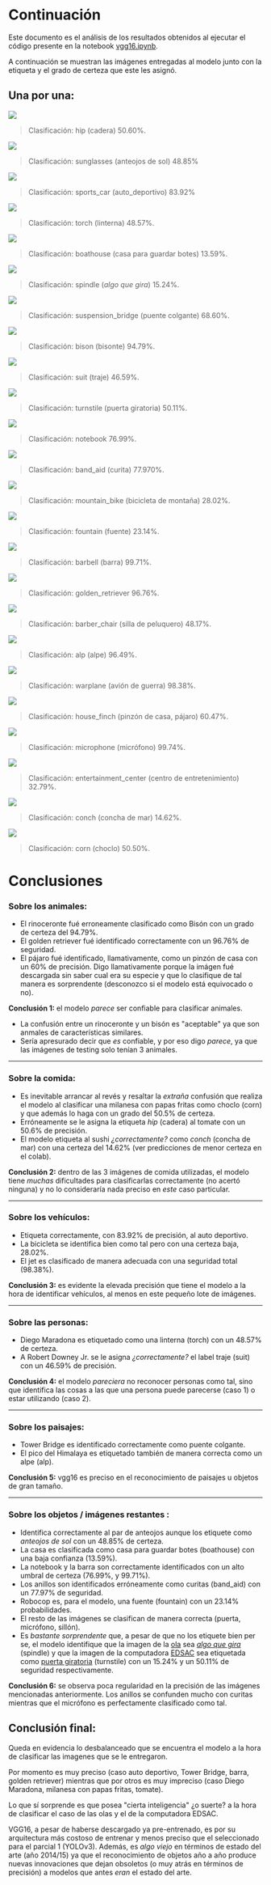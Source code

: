 # Continuación

Este documento es el análisis de los resultados obtenidos al ejecutar el código presente en la notebook [vgg16.ipynb](https://github.com/ncavasin/sistemas_inteligentes/blob/main/parcial_2/vgg/vgg16.ipynb). 


A continuación se muestran las imágenes entregadas al modelo junto con la etiqueta y el grado de certeza que este les asignó.

## Una por una:

![](https://raw.githubusercontent.com/ncavasin/sistemas_inteligentes/main/parcial_2/vgg/images/01_tomato.jpg)

  

> Clasificación: hip (cadera) 50.60%.

  

![](https://raw.githubusercontent.com/ncavasin/sistemas_inteligentes/main/parcial_2/vgg/images/02_glasses.jpg)

  

> Clasificación: sunglasses (anteojos de sol) 48.85%

  

![](https://raw.githubusercontent.com/ncavasin/sistemas_inteligentes/main/parcial_2/vgg/images/03_car.jpg)

  

> Clasificación: sports_car (auto_deportivo) 83.92%

  

![](https://raw.githubusercontent.com/ncavasin/sistemas_inteligentes/main/parcial_2/vgg/images/04_person.jpg)

  

> Clasificación: torch (linterna) 48.57%.

  

![](https://raw.githubusercontent.com/ncavasin/sistemas_inteligentes/main/parcial_2/vgg/images/05_house.jpg)

  

> Clasificación: boathouse (casa para guardar botes) 13.59%.

  

![](https://raw.githubusercontent.com/ncavasin/sistemas_inteligentes/main/parcial_2/vgg/images/06_waves.jpg)

  

> Clasificación: spindle (*algo que gira*) 15.24%.

  

![](https://raw.githubusercontent.com/ncavasin/sistemas_inteligentes/main/parcial_2/vgg/images/07_tower_bridge.jpg)

  

> Clasificación: suspension_bridge (puente colgante) 68.60%.

  

![](https://raw.githubusercontent.com/ncavasin/sistemas_inteligentes/main/parcial_2/vgg/images/08_rhino.jpg)

  

> Clasificación: bison (bisonte) 94.79%.

  

![](https://raw.githubusercontent.com/ncavasin/sistemas_inteligentes/main/parcial_2/vgg/images/09_downey_jr.jpg)

  

> Clasificación: suit (traje) 46.59%.

  

![](https://raw.githubusercontent.com/ncavasin/sistemas_inteligentes/main/parcial_2/vgg/images/11_edsac_computer.jpg)

  

> Clasificación: turnstile (puerta giratoria) 50.11%.

  

![](https://raw.githubusercontent.com/ncavasin/sistemas_inteligentes/main/parcial_2/vgg/images/12_notebook.png)

  

> Clasificación: notebook 76.99%.

  

![](https://raw.githubusercontent.com/ncavasin/sistemas_inteligentes/main/parcial_2/vgg/images/13_jewels.jpg)

  
  

> Clasificación: band_aid (curita) 77.970%.

  

![](https://raw.githubusercontent.com/ncavasin/sistemas_inteligentes/main/parcial_2/vgg/images/14_bike.jpg)

  

> Clasificación: mountain_bike (bicicleta de montaña) 28.02%.

  

![](https://raw.githubusercontent.com/ncavasin/sistemas_inteligentes/main/parcial_2/vgg/images/15_robocop.png)

  

> Clasificación: fountain (fuente) 23.14%.

  

![](https://raw.githubusercontent.com/ncavasin/sistemas_inteligentes/main/parcial_2/vgg/images/16_barbell.jpg)

  

> Clasificación: barbell (barra) 99.71%.

  

![](https://raw.githubusercontent.com/ncavasin/sistemas_inteligentes/main/parcial_2/vgg/images/17_dog.jpg)

  

> Clasificación: golden_retriever 96.76%.

  

![](https://raw.githubusercontent.com/ncavasin/sistemas_inteligentes/main/parcial_2/vgg/images/18_seat.jpeg)

  

> Clasificación: barber_chair (silla de peluquero) 48.17%.

  

![](https://raw.githubusercontent.com/ncavasin/sistemas_inteligentes/main/parcial_2/vgg/images/19_himalaya.jpg)

  

> Clasificación: alp (alpe) 96.49%.

  

![](https://raw.githubusercontent.com/ncavasin/sistemas_inteligentes/main/parcial_2/vgg/images/20_fighter_jet.jpg)

  

> Clasificación: warplane (avión de guerra) 98.38%.

  

![](https://raw.githubusercontent.com/ncavasin/sistemas_inteligentes/main/parcial_2/vgg/images/21_songbird.jpg)

  

> Clasificación: house_finch (pinzón de casa, pájaro) 60.47%.

  

![](https://raw.githubusercontent.com/ncavasin/sistemas_inteligentes/main/parcial_2/vgg/images/22_microphone.jpg)

  

> Clasificación: microphone (micrófono) 99.74%.

  

![](https://raw.githubusercontent.com/ncavasin/sistemas_inteligentes/main/parcial_2/vgg/images/23_door.jpg)

  

> Clasificación: entertainment_center (centro de entretenimiento) 32.79%.

  

![](https://raw.githubusercontent.com/ncavasin/sistemas_inteligentes/main/parcial_2/vgg/images/24_sushi.jpg)

  

> Clasificación: conch (concha de mar) 14.62%.

  

![](https://raw.githubusercontent.com/ncavasin/sistemas_inteligentes/main/parcial_2/vgg/images/25_milanesa.jpg)

  

> Clasificación: corn (choclo) 50.50%.

# Conclusiones

### Sobre los animales:
- El rinoceronte fué erroneamente clasificado como Bisón con un grado de certeza del 94.79%.
- El golden retriever fué identificado correctamente con un 96.76% de seguridad.
- El pájaro fué identificado, llamativamente, como un pinzón de casa con un 60% de precisión. Digo llamativamente porque la imágen fué descargada sin saber cual era su especie y que lo clasifique de tal manera es sorprendente (desconozco si el modelo está equivocado o no).

**Conclusión 1:** el modelo *parece* ser confiable para clasificar animales.

- La confusión entre un rinoceronte y un bisón es "aceptable" ya que son anmales de características similares.
- Sería apresurado decir que *es* confiable, y por eso digo *parece*, ya que las imágenes de testing solo tenían 3 animales. 
___

### Sobre la comida:
- Es inevitable arrancar al revés y resaltar la *extraña* confusión que realiza el modelo al clasificar una milanesa con papas fritas como choclo (corn) y que además lo haga con un grado del 50.5% de certeza.
- Erróneamente se le asigna la etiqueta *hip* (cadera) al tomate con un 50.6% de precisión.
- El modelo etiqueta al sushi *¿correctamente?* como *conch* (concha de mar) con una certeza del 14.62% (ver predicciones de menor certeza en el colab).

**Conclusión 2:** dentro de las 3 imágenes de comida utilizadas, el modelo tiene *muchas* dificultades para clasificarlas correctamente (no acertó ninguna) y no lo consideraría nada preciso en *este* caso particular.
___

### Sobre los vehículos:
- Etiqueta correctamente, con 83.92% de precisión, al auto deportivo.
- La bicicleta se identifica bien como tal pero con una certeza baja, 28.02%.
- El jet es clasificado de manera adecuada con una seguridad total (98.38%).

**Conclusión 3:** es evidente la elevada precisión que tiene el modelo a la hora de identificar vehículos, al menos en este pequeño lote de imágenes.

---

### Sobre las personas:

- Diego Maradona es etiquetado como una linterna (torch) con un 48.57% de certeza.
- A Robert Downey Jr. se le asigna *¿correctamente?* el label traje (suit) con un 46.59% de precisión.

**Conclusión 4:** el modelo *pareciera* no reconocer personas como tal, sino que identifica las cosas a las que una persona puede parecerse (caso 1) o estar utilizando (caso 2).

---
### Sobre los paisajes:
- Tower Bridge es identificado correctamente como puente colgante. 
- El pico del Himalaya es etiquetado también de manera correcta como un alpe (alp).

**Conclusión 5:** vgg16 es preciso en el reconocimiento de paisajes u objetos de gran tamaño.

---

### Sobre los objetos / imágenes restantes :

- Identifica correctamente al par de  anteojos aunque los etiquete como *anteojos de sol* con un 48.85% de certeza.
- La casa es clasificada como casa para guardar botes (boathouse) con una baja confianza (13.59%).
- La notebook y la barra son correctamente identificados con un alto umbral de certeza (76.99%, y 99.71%).
- Los anillos son identificados erróneamente como curitas (band_aid) con un  77.97% de seguridad.
- Robocop es, para el modelo, una fuente (fountain) con un 23.14% probabilidades.
- El resto de las imágenes se clasifican de manera correcta (puerta, micrófono, sillón).
- Es *bastante sorprendente* que, a pesar de que no los etiquete bien per se, el modelo identifique que la imagen de la [ola](https://raw.githubusercontent.com/ncavasin/sistemas_inteligentes/main/parcial_2/vgg/images/06_waves.jpg) sea [*algo que gira*](https://www.google.com/search?q=spindle&client=firefox-b-d&sxsrf=ALeKk00GOIw_ozZByQ_dP_eQVQpdsDOllQ:1624219179834&source=lnms&tbm=isch&sa=X&ved=2ahUKEwj82ID6_6bxAhUNrJUCHSAVDEAQ_AUoAXoECAEQAw&biw=1366&bih=653) (spindle) y que la imagen de la computadora [EDSAC](https://en.wikipedia.org/wiki/EDSAC) sea etiquetada como [puerta giratoria](https://www.google.com/search?q=turnstile&client=firefox-b-d&sxsrf=ALeKk02ugr7uPkb8UlUsZkOBPbADxojvyQ:1624219138329&source=lnms&tbm=isch&sa=X&ved=2ahUKEwi56Jvm_6bxAhX-qJUCHdIzDIIQ_AUoAXoECAEQAw&biw=1366&bih=653#imgrc=X9P-4AC1OPaYcM) (turnstile) con un 15.24% y un 50.11% de seguridad respectivamente.

**Conclusión 6:** se observa poca regularidad en la precisión de las imágenes mencionadas anteriormente. Los anillos se confunden mucho con curitas mientras que el micrófono es perfectamente clasificado como tal.

## Conclusión final:

Queda en evidencia lo desbalanceado que se encuentra el modelo a la hora de clasificar las imagenes que se le entregaron. 

Por momento es muy preciso (caso auto deportivo, Tower Bridge, barra, golden retriever) mientras que por otros es muy impreciso (caso Diego Maradona, milanesa con papas fritas, tomate).

Lo que sí sorprende es que posea "cierta inteligencia" ¿o suerte? a la hora de clasificar el caso de las olas y el de la computadora EDSAC.

VGG16, a pesar de haberse descargado ya pre-entrenado, es por su arquitectura más costoso de entrenar y menos preciso que el seleccionado para el parcial 1 (YOLOv3). Además, es *algo viejo* en términos de estado del arte (año 2014/15) ya que el reconocimiento de objetos año a año produce nuevas innovaciones que dejan obsoletos (o muy atrás en términos de precisión) a modelos que antes *eran* el estado del arte.
